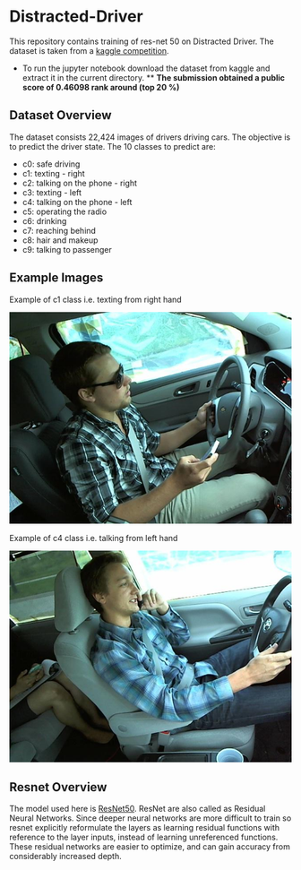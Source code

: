 # Distracted-Driver

This repository contains training of res-net 50 on Distracted Driver. The dataset is taken from a [kaggle competition](https://www.kaggle.com/c/state-farm-distracted-driver-detection/data).

* To run the jupyter notebook download the dataset from kaggle and extract it in the current directory.
** __The submission obtained a public score of 0.46098 rank around (top 20 %)__

## Dataset Overview

The dataset consists 22,424 images of drivers driving cars. The objective is to predict the driver state.
The 10 classes to predict are:
-  c0: safe driving
-  c1: texting - right
-  c2: talking on the phone - right
-  c3: texting - left
-  c4: talking on the phone - left
-  c5: operating the radio
-  c6: drinking
-  c7: reaching behind
-  c8: hair and makeup
-  c9: talking to passenger

## Example Images

Example of c1 class i.e. texting from right hand


<img src="img1.jpg" />


Example of c4 class i.e. talking from left hand


<img src="img2.jpg" />


## Resnet Overview

The model used here is [ResNet50](https://arxiv.org/abs/1512.03385). ResNet are also called as Residual Neural Networks. Since deeper neural networks are more difficult to train so  resnet  explicitly reformulate the layers as learning residual functions with reference to the layer inputs, instead of learning unreferenced functions. These residual networks are easier to optimize, and can gain accuracy from considerably increased depth.

